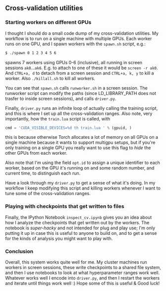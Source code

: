 
## Cross-validation utilities

### Starting workers on different GPUs

I thought I should do a small code dump of my cross-validation utilities. My workflow is to run on a single machine with multiple GPUs. Each worker runs on one GPU, and I spawn workers with the `spawn.sh` script, e.g.:

```bash
$ ./spawn 0 1 2 3 4 5 6
```

spawns 7 workers using GPUs 0-6 (inclusive), all running in screen sessions `ak0`...`ak6`. E.g. to attach to one of these it would be `screen -r ak0`. And `CTRL+a, d` to detach from a screen session and `CTRL+a, k, y` to kill a worker. Also `./killall.sh` to kill all workers.

You can see that `spawn.sh` calls `runworker.sh` in a screen session. The runworker script can modify the paths (since LD_LIBRARY_PATH does not trasfer to inside screen sessions), and calls `driver.py`.

Finally, `driver.py` runs an infinite loop of actually calling the training script, and this is where I set up all the cross-validation ranges. Also note, very importantly, how the `train.lua` script is called, with 

```python
cmd = 'CUDA_VISIBLE_DEVICES=%d th train.lua ' % (gpuid, )
```

this is because otherwise Torch allocates a lot of memory on all GPUs on a single machine because it wants to support multigpu setups, but if you're only training on a single GPU you really want to use this flag to *hide* the other GPUs from each worker.

Also note that I'm using the field `opt.id` to assign a unique identifier to each worker, based on the GPU it's running on and some random number, and current time, to distinguish each run.

Have a look through my `driver.py` to get a sense of what it's doing. In my workflow I keep modifying this script and killing workers whenever I want to tune some of the cross-validation ranges.

### Playing with checkpoints that get written to files

Finally, the IPython Notebook `inspect_cv.ipynb` gives you an idea about how I analyze the checkpoints that get written out by the workers. The notebook is *super-hacky* and not intended for plug and play use; I'm only putting it up in case this is useful to anyone to build on, and to get a sense for the kinds of analysis you might want to play with.

### Conclusion

Overall, this system works quite well for me. My cluster machines run workers in screen sessions, these write checkpoints to a shared file system, and then I use notebooks to look at what hyperparameter ranges work well. Whatever works well I encode into `driver.py`, and then I restart the workers and iterate until things work well :) Hope some of this is useful & Good luck!